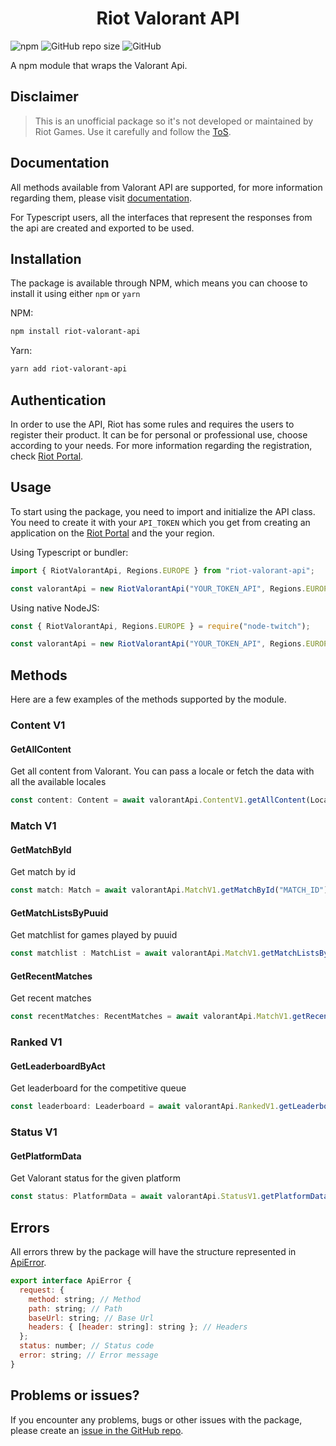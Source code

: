<h1 align='center'>
  Riot Valorant API
</h1>

![npm](https://img.shields.io/npm/v/riot-valorant-api?color=brightgreen)
![GitHub repo size](https://img.shields.io/github/repo-size/PedroS11/riot-valorant-api)
![GitHub](https://img.shields.io/github/license/PedroS11/riot-valorant-api)

A npm module that wraps the Valorant Api.

## Disclaimer

> This is an unofficial package so it's not developed or maintained by Riot Games. Use it carefully and follow the [ToS](https://developer.riotgames.com/policies/general).

 ## Documentation
 All methods available from Valorant API are supported, for more information regarding them, please visit [documentation](https://developer.riotgames.com/apis).
 
 For Typescript users, all the interfaces that represent the responses from the api are created and exported to be used.
 ## Installation
 The package is available through NPM, which means you can choose to install it using either `npm` or `yarn`
 
 NPM:
 ```sh
 npm install riot-valorant-api
 ```
 
 Yarn:
 ```sh
 yarn add riot-valorant-api
 ```
  
 ## Authentication
 In order to use the API, Riot has some rules and requires the users to register their product. It can be for personal or professional use, choose according to your needs.
 For more information regarding the registration, check [Riot Portal](https://developer.riotgames.com/).
 

 ## Usage
 
 To start using the package, you need to import and initialize the API class. You need to create it with your `API_TOKEN`
  which you get from creating an application on the [Riot Portal](https://developer.riotgames.com/) and the your region. 
 
 Using Typescript or bundler:
 ```js
 import { RiotValorantApi, Regions.EUROPE } from "riot-valorant-api";
 
 const valorantApi = new RiotValorantApi("YOUR_TOKEN_API", Regions.EUROPE);
 ```
 
 Using native NodeJS:
 ```js
 const { RiotValorantApi, Regions.EUROPE } = require("node-twitch");
 
 const valorantApi = new RiotValorantApi("YOUR_TOKEN_API", Regions.EUROPE);
 ```

## Methods
Here are a few examples of the methods supported by the module.

### Content V1
 
#### GetAllContent

Get all content from Valorant. You can pass a locale or fetch the data with all the available locales
```js
const content: Content = await valorantApi.ContentV1.getAllContent(Locales.EN_GB)
```

### Match V1

#### GetMatchById 
 
Get match by id

```js
const match: Match = await valorantApi.MatchV1.getMatchById("MATCH_ID")
```

#### GetMatchListsByPuuid

Get matchlist for games played by puuid

```js
const matchlist : MatchList = await valorantApi.MatchV1.getMatchListsByPuuid("PUUID")
```

#### GetRecentMatches

Get recent matches

  ```js
  const recentMatches: RecentMatches = await valorantApi.MatchV1.getRecentMatches(Queue.COMPETITIVE)
  ```
 
 ### Ranked V1
 
 #### GetLeaderboardByAct
 
 Get leaderboard for the competitive queue
 
  
  ```js
  const leaderboard: Leaderboard = await valorantApi.RankedV1.getLeaderboardByAct("ACT_ID", size = 20, startIndex = 0)
  ```
  
  ### Status V1
  
  #### GetPlatformData
  
  Get Valorant status for the given platform
  
```js
const status: PlatformData = await valorantApi.StatusV1.getPlatformData()
```

## Errors
All errors threw by the package will have the structure represented in [ApiError](./lib/types/apiError.ts).

````js
export interface ApiError {
  request: {
    method: string; // Method
    path: string; // Path
    baseUrl: string; // Base Url
    headers: { [header: string]: string }; // Headers
  };
  status: number; // Status code
  error: string; // Error message
}
````
    
 
 ## Problems or issues?
 
 If you encounter any problems, bugs or other issues with the package, please create an [issue in the GitHub repo](https://github.com/PedroS11/riot-valorant-api/issues). 

